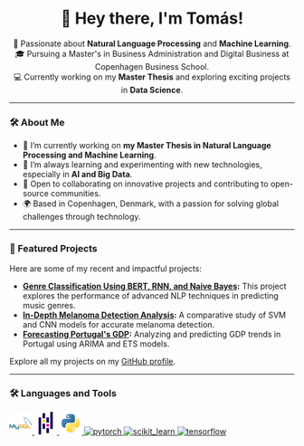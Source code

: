 <h1 align="center">👋 Hey there, I'm Tomás!</h1>
<p align="center">
  🚀 Passionate about <strong>Natural Language Processing</strong> and <strong>Machine Learning</strong>.<br>
  🎓 Pursuing a Master's in Business Administration and Digital Business at Copenhagen Business School.<br>
  💻 Currently working on my <strong>Master Thesis</strong> and exploring exciting projects in <strong>Data Science</strong>.
</p>

---

### 🛠️ About Me
- 🔭 I’m currently working on **my Master Thesis in Natural Language Processing and Machine Learning**.
- 🌱 I’m always learning and experimenting with new technologies, especially in **AI and Big Data**.
- 👯 Open to collaborating on innovative projects and contributing to open-source communities.
- 🌍 Based in Copenhagen, Denmark, with a passion for solving global challenges through technology.

---

### 🌟 Featured Projects
Here are some of my recent and impactful projects:
- **[Genre Classification Using BERT, RNN, and Naive Bayes](https://github.com/tomasgg00/BERT-RNN-NaiveBayes-GenreClassification):** This project explores the performance of advanced NLP techniques in predicting music genres.
- **[In-Depth Melanoma Detection Analysis](https://github.com/tomasgg00/In-Depth-Melanoma-Detection-Analysis-Comparing-SVM-and-CNN-Performance):** A comparative study of SVM and CNN models for accurate melanoma detection.
- **[Forecasting Portugal's GDP](https://github.com/tomasgg00/ForecastPortugalGDP-ARIMA-vs-ETS):** Analyzing and predicting GDP trends in Portugal using ARIMA and ETS models.

Explore all my projects on my [GitHub profile](https://github.com/tomasgg00).

---

### 🛠️ Languages and Tools
<p align="left">
  <a href="https://www.mysql.com/" target="_blank" rel="noreferrer"> <img src="https://raw.githubusercontent.com/devicons/devicon/master/icons/mysql/mysql-original-wordmark.svg" alt="mysql" width="40" height="40"/> </a> 
  <a href="https://pandas.pydata.org/" target="_blank" rel="noreferrer"> <img src="https://raw.githubusercontent.com/devicons/devicon/2ae2a900d2f041da66e950e4d48052658d850630/icons/pandas/pandas-original.svg" alt="pandas" width="40" height="40"/> </a> 
  <a href="https://www.python.org" target="_blank" rel="noreferrer"> <img src="https://raw.githubusercontent.com/devicons/devicon/master/icons/python/python-original.svg" alt="python" width="40" height="40"/> </a> 
  <a href="https://pytorch.org/" target="_blank" rel="noreferrer"> <img src="https://www.vectorlogo.zone/logos/pytorch/pytorch-icon.svg" alt="pytorch" width="40" height="40"/> </a> 
  <a href="https://scikit-learn.org/" target="_blank" rel="noreferrer"> <img src="https://upload.wikimedia.org/wikipedia/commons/0/05/Scikit_learn_logo_small.svg" alt="scikit_learn" width="40" height="40"/> </a> 
  <a href="https://www.tensorflow.org" target="_blank" rel="noreferrer"> <img src="https://www.vectorlogo.zone/logos/tensorflow/tensorflow-icon.svg" alt="tensorflow" width="40" height="40"/> </a>
</p>
